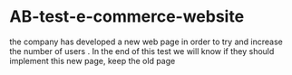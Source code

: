 # AB-test-e-commerce-website
 the company has developed a new web page in order to try and increase the number of users . In the end of this test we will know if they should implement this new page, keep the old page
